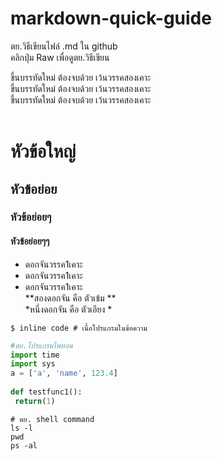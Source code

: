 # markdown-quick-guide  
ตย.วิธีเขียนไฟล์ .md ใน github    
คลิกปุ่ม Raw เพื่อดูตย.วิธีเขียน 
  
ขึ้นบรรทัดใหม่ ต้องจบด้วย เว้นวรรคสองเคาะ  
ขึ้นบรรทัดใหม่ ต้องจบด้วย เว้นวรรคสองเคาะ  
ขึ้นบรรทัดใหม่ ต้องจบด้วย เว้นวรรคสองเคาะ  
<br>
# หัวข้อใหญ่  
## หัวข้อย่อย  
### หัวข้อย่อยๆ   
#### หัวข้อย่อยๆๆ   
* ดอกจันวรรค1เคาะ   
* ดอกจันวรรค1เคาะ  
* ดอกจันวรรค1เคาะ   
**สองดอกจัน คือ ตัวเข้ม **  
*หนึ่งดอกจัน คือ ตัวเอียง *  

`$ inline code # เนื้อโปรแกรมในข้อความ`  
  
``` python    
#ตย.โปรแกรมไพทอน  
import time  
import sys   
a = ['a', 'name', 123.4]  
  
def testfunc1():  
 return(1)  
```

``` shell 
# ตย. shell command
ls -l  
pwd  
ps -al  
```
